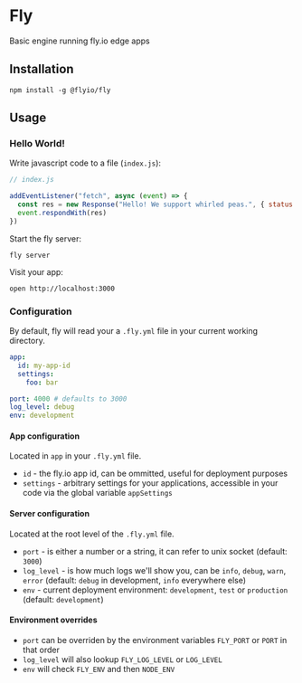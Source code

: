 # Fly

Basic engine running fly.io edge apps

## Installation

```
npm install -g @flyio/fly
```

## Usage

### Hello World!

Write javascript code to a file (`index.js`):

```js
// index.js

addEventListener("fetch", async (event) => {
  const res = new Response("Hello! We support whirled peas.", { status: 200 })
  event.respondWith(res)
})
```

Start the fly server:

```
fly server
```

Visit your app:

```
open http://localhost:3000
```

### Configuration

By default, fly will read your a `.fly.yml` file in your current working directory.

```yaml
app:
  id: my-app-id
  settings:
    foo: bar

port: 4000 # defaults to 3000
log_level: debug
env: development
```

#### App configuration

Located in `app` in your `.fly.yml` file.

- `id` - the fly.io app id, can be ommitted, useful for deployment purposes
- `settings` - arbitrary settings for your applications, accessible in your code via the global variable `appSettings`

#### Server configuration

Located at the root level of the `.fly.yml` file.

- `port` - is either a number or a string, it can refer to unix socket (default: `3000`)
- `log_level` - is how much logs we'll show you, can be `info`, `debug`, `warn`, `error` (default: `debug` in development, `info` everywhere else)
- `env` - current deployment environment: `development`, `test` or `production` (default: `development`)

#### Environment overrides

- `port` can be overriden by the environment variables `FLY_PORT` or `PORT` in that order
- `log_level` will also lookup `FLY_LOG_LEVEL` or `LOG_LEVEL`
- `env` will check `FLY_ENV` and then `NODE_ENV`